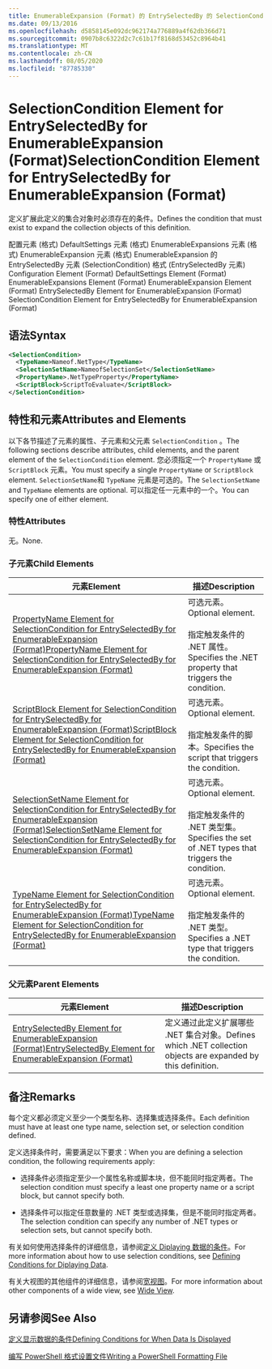 ```yaml
---
title: EnumerableExpansion (Format) 的 EntrySelectedBy 的 SelectionCondition 元素 |Microsoft Docs
ms.date: 09/13/2016
ms.openlocfilehash: d5858145e092dc962174a776889a4f62db366d71
ms.sourcegitcommit: 0907b8c6322d2c7c61b17f8168d53452c8964b41
ms.translationtype: MT
ms.contentlocale: zh-CN
ms.lasthandoff: 08/05/2020
ms.locfileid: "87785330"
---
```

# <a name="selectioncondition-element-for-entryselectedby-for-enumerableexpansion-format"></a><span data-ttu-id="4d750-102">SelectionCondition Element for EntrySelectedBy for EnumerableExpansion (Format)</span><span class="sxs-lookup"><span data-stu-id="4d750-102">SelectionCondition Element for EntrySelectedBy for EnumerableExpansion (Format)</span></span>

<span data-ttu-id="4d750-103">定义扩展此定义的集合对象时必须存在的条件。</span><span class="sxs-lookup"><span data-stu-id="4d750-103">Defines the condition that must exist to expand the collection objects of this definition.</span></span>

<span data-ttu-id="4d750-104">配置元素 (格式) DefaultSettings 元素 (格式) EnumerableExpansions 元素 (格式) EnumerableExpansion 元素 (格式) EnumerableExpansion 的 EntrySelectedBy 元素 (SelectionCondition) 格式 (EntrySelectedBy 元素) </span><span class="sxs-lookup"><span data-stu-id="4d750-104">Configuration Element (Format) DefaultSettings Element (Format) EnumerableExpansions Element (Format) EnumerableExpansion Element (Format) EntrySelectedBy Element for EnumerableExpansion (Format) SelectionCondition Element for EntrySelectedBy for EnumerableExpansion (Format)</span></span>

## <a name="syntax"></a><span data-ttu-id="4d750-105">语法</span><span class="sxs-lookup"><span data-stu-id="4d750-105">Syntax</span></span>

```xml
<SelectionCondition>
  <TypeName>Nameof.NetType</TypeName>
  <SelectionSetName>NameofSelectionSet</SelectionSetName>
  <PropertyName>.NetTypeProperty</PropertyName>
  <ScriptBlock>ScriptToEvaluate</ScriptBlock>
</SelectionCondition>
```

## <a name="attributes-and-elements"></a><span data-ttu-id="4d750-106">特性和元素</span><span class="sxs-lookup"><span data-stu-id="4d750-106">Attributes and Elements</span></span>

<span data-ttu-id="4d750-107">以下各节描述了元素的属性、子元素和父元素 `SelectionCondition` 。</span><span class="sxs-lookup"><span data-stu-id="4d750-107">The following sections describe attributes, child elements, and the parent element of the `SelectionCondition` element.</span></span> <span data-ttu-id="4d750-108">您必须指定一个 `PropertyName` 或 `ScriptBlock` 元素。</span><span class="sxs-lookup"><span data-stu-id="4d750-108">You must specify a single `PropertyName` or `ScriptBlock` element.</span></span> <span data-ttu-id="4d750-109">`SelectionSetName`和 `TypeName` 元素是可选的。</span><span class="sxs-lookup"><span data-stu-id="4d750-109">The `SelectionSetName` and `TypeName` elements are optional.</span></span> <span data-ttu-id="4d750-110">可以指定任一元素中的一个。</span><span class="sxs-lookup"><span data-stu-id="4d750-110">You can specify one of either element.</span></span>

### <a name="attributes"></a><span data-ttu-id="4d750-111">特性</span><span class="sxs-lookup"><span data-stu-id="4d750-111">Attributes</span></span>

<span data-ttu-id="4d750-112">无。</span><span class="sxs-lookup"><span data-stu-id="4d750-112">None.</span></span>

### <a name="child-elements"></a><span data-ttu-id="4d750-113">子元素</span><span class="sxs-lookup"><span data-stu-id="4d750-113">Child Elements</span></span>

|<span data-ttu-id="4d750-114">元素</span><span class="sxs-lookup"><span data-stu-id="4d750-114">Element</span></span>|<span data-ttu-id="4d750-115">描述</span><span class="sxs-lookup"><span data-stu-id="4d750-115">Description</span></span>|
|-------------|-----------------|
|[<span data-ttu-id="4d750-116">PropertyName Element for SelectionCondition for EntrySelectedBy for EnumerableExpansion (Format)</span><span class="sxs-lookup"><span data-stu-id="4d750-116">PropertyName Element for SelectionCondition for EntrySelectedBy for EnumerableExpansion (Format)</span></span>](./propertyname-element-for-selectioncondition-for-entryselectedby-for-enumerableexpansion-format.md)|<span data-ttu-id="4d750-117">可选元素。</span><span class="sxs-lookup"><span data-stu-id="4d750-117">Optional element.</span></span><br /><br /> <span data-ttu-id="4d750-118">指定触发条件的 .NET 属性。</span><span class="sxs-lookup"><span data-stu-id="4d750-118">Specifies the .NET property that triggers the condition.</span></span>|
|[<span data-ttu-id="4d750-119">ScriptBlock Element for SelectionCondition for EntrySelectedBy for EnumerableExpansion (Format)</span><span class="sxs-lookup"><span data-stu-id="4d750-119">ScriptBlock Element for SelectionCondition for EntrySelectedBy for EnumerableExpansion (Format)</span></span>](./scriptblock-element-for-selectioncondition-for-entryselectedby-for-enumerableexpansion-format.md)|<span data-ttu-id="4d750-120">可选元素。</span><span class="sxs-lookup"><span data-stu-id="4d750-120">Optional element.</span></span><br /><br /> <span data-ttu-id="4d750-121">指定触发条件的脚本。</span><span class="sxs-lookup"><span data-stu-id="4d750-121">Specifies the script that triggers the condition.</span></span>|
|[<span data-ttu-id="4d750-122">SelectionSetName Element for SelectionCondition for EntrySelectedBy for EnumerableExpansion (Format)</span><span class="sxs-lookup"><span data-stu-id="4d750-122">SelectionSetName Element for SelectionCondition for EntrySelectedBy for EnumerableExpansion (Format)</span></span>](./selectionsetname-element-for-selectioncondition-for-entryselectedby-for-enumerableexpansion-format.md)|<span data-ttu-id="4d750-123">可选元素。</span><span class="sxs-lookup"><span data-stu-id="4d750-123">Optional element.</span></span><br /><br /> <span data-ttu-id="4d750-124">指定触发条件的 .NET 类型集。</span><span class="sxs-lookup"><span data-stu-id="4d750-124">Specifies the set of .NET types that triggers the condition.</span></span>|
|[<span data-ttu-id="4d750-125">TypeName Element for SelectionCondition for EntrySelectedBy for EnumerableExpansion (Format)</span><span class="sxs-lookup"><span data-stu-id="4d750-125">TypeName Element for SelectionCondition for EntrySelectedBy for EnumerableExpansion (Format)</span></span>](./typename-element-for-selectioncondition-for-entryselectedby-for-enumerableexpansion-format.md)|<span data-ttu-id="4d750-126">可选元素。</span><span class="sxs-lookup"><span data-stu-id="4d750-126">Optional element.</span></span><br /><br /> <span data-ttu-id="4d750-127">指定触发条件的 .NET 类型。</span><span class="sxs-lookup"><span data-stu-id="4d750-127">Specifies a .NET type that triggers the condition.</span></span>|

### <a name="parent-elements"></a><span data-ttu-id="4d750-128">父元素</span><span class="sxs-lookup"><span data-stu-id="4d750-128">Parent Elements</span></span>

|<span data-ttu-id="4d750-129">元素</span><span class="sxs-lookup"><span data-stu-id="4d750-129">Element</span></span>|<span data-ttu-id="4d750-130">描述</span><span class="sxs-lookup"><span data-stu-id="4d750-130">Description</span></span>|
|-------------|-----------------|
|[<span data-ttu-id="4d750-131">EntrySelectedBy Element for EnumerableExpansion (Format)</span><span class="sxs-lookup"><span data-stu-id="4d750-131">EntrySelectedBy Element for EnumerableExpansion (Format)</span></span>](./entryselectedby-element-for-enumerableexpansion-format.md)|<span data-ttu-id="4d750-132">定义通过此定义扩展哪些 .NET 集合对象。</span><span class="sxs-lookup"><span data-stu-id="4d750-132">Defines which .NET collection objects are expanded by this definition.</span></span>|

## <a name="remarks"></a><span data-ttu-id="4d750-133">备注</span><span class="sxs-lookup"><span data-stu-id="4d750-133">Remarks</span></span>

<span data-ttu-id="4d750-134">每个定义都必须定义至少一个类型名称、选择集或选择条件。</span><span class="sxs-lookup"><span data-stu-id="4d750-134">Each definition must have at least one type name, selection set, or selection condition defined.</span></span>

<span data-ttu-id="4d750-135">定义选择条件时，需要满足以下要求：</span><span class="sxs-lookup"><span data-stu-id="4d750-135">When you are defining a selection condition, the following requirements apply:</span></span>

- <span data-ttu-id="4d750-136">选择条件必须指定至少一个属性名称或脚本块，但不能同时指定两者。</span><span class="sxs-lookup"><span data-stu-id="4d750-136">The selection condition must specify a least one property name or a script block, but cannot specify both.</span></span>

- <span data-ttu-id="4d750-137">选择条件可以指定任意数量的 .NET 类型或选择集，但是不能同时指定两者。</span><span class="sxs-lookup"><span data-stu-id="4d750-137">The selection condition can specify any number of .NET types or selection sets, but cannot specify both.</span></span>

<span data-ttu-id="4d750-138">有关如何使用选择条件的详细信息，请参阅[定义 Diplaying 数据的条件](./defining-conditions-for-displaying-data.md)。</span><span class="sxs-lookup"><span data-stu-id="4d750-138">For more information about how to use selection conditions, see [Defining Conditions for Diplaying Data](./defining-conditions-for-displaying-data.md).</span></span>

<span data-ttu-id="4d750-139">有关大视图的其他组件的详细信息，请参阅[宽视图](./creating-a-wide-view.md)。</span><span class="sxs-lookup"><span data-stu-id="4d750-139">For more information about other components of a wide view, see [Wide View](./creating-a-wide-view.md).</span></span>

## <a name="see-also"></a><span data-ttu-id="4d750-140">另请参阅</span><span class="sxs-lookup"><span data-stu-id="4d750-140">See Also</span></span>

[<span data-ttu-id="4d750-141">定义显示数据的条件</span><span class="sxs-lookup"><span data-stu-id="4d750-141">Defining Conditions for When Data Is Displayed</span></span>](./defining-conditions-for-displaying-data.md)

[<span data-ttu-id="4d750-142">编写 PowerShell 格式设置文件</span><span class="sxs-lookup"><span data-stu-id="4d750-142">Writing a PowerShell Formatting File</span></span>](./writing-a-powershell-formatting-file.md)
